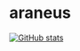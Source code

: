 # araneus
[![GitHub stats](https://github-readme-stats.vercel.app/api?username=assassingyk)](https://github.com/assassingyk/github-readme-stats)

